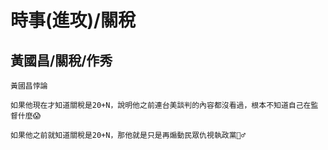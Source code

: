 # 時事(進攻)/關稅

## 黃國昌/關稅/作秀

```
黃國昌悖論

如果他現在才知道關稅是20+N，說明他之前連台美談判的內容都沒看過，根本不知道自己在監督什麼😱

如果他之前就知道關稅是20+N，那他就是只是再煽動民眾仇視執政黨🤷‍♂️
```